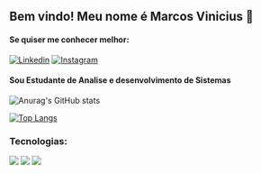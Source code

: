 

## Bem vindo! Meu nome é Marcos Vinicius 👋

#### Se quiser me conhecer melhor:


[![Linkedin](https://img.shields.io/badge/LinkedIn-0077B5?style=for-the-badge&logo=linkedin&logoColor=white)](https://www.linkedin.com/in/vinimarcaltech/)
[![Instagram](https://img.shields.io/badge/Instagram-E4405F?style=for-the-badge&logo=instagram&logoColor=white)](https://www.instagram.com/vinimarcal.tech/)

#### Sou Estudante de Analise e desenvolvimento de Sistemas

![Anurag's GitHub stats](https://github-readme-stats.vercel.app/api?username=vinimarcaltech&show_icons=true&theme=radical)

[![Top Langs](https://github-readme-stats.vercel.app/api/top-langs/?username=ViniMarcalTech)](https://github.com/anuraghazra/github-readme-stats)

### Tecnologias:

![](https://img.shields.io/badge/Java-ED8B00?style=for-the-badge&logo=openjdk&logoColor=white)
![](https://img.shields.io/badge/Spring-6DB33F?style=for-the-badge&logo=spring&logoColor=white)
![](https://img.shields.io/badge/MySQL-00000F?style=for-the-badge&logo=mysql&logoColor=white)
